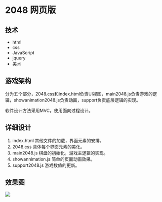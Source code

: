# 2048 网页版 
## 技术
- html
- css
- JavaScript
- jquery
- 美术

## 游戏架构
分为五个部分，2048.css和index.html负责UI视图，main2048.js负责游戏的逻辑，showanimation2048.js负责动画，support负责底层逻辑的实现。

软件设计方法采用MVC，使用面向过程设计。

## 详细设计

1. index.html
其他文件的加载，界面元素的安排。
2. 2048.css
具体每个界面元素的美化。
3. main2048.js
棋盘的初始化，游戏主逻辑的实现。
4. showannimation.js
简单的页面动画效果。
5. support2048.js
游戏数值的更新。

## 效果图
![](http://upload-images.jianshu.io/upload_images/606862-687bafbeba0bcd54.png?imageMogr2/auto-orient/strip%7CimageView2/2/w/1240)
